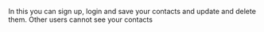 In this you can sign up, login and save your contacts and update and delete them. Other users cannot see your contacts
